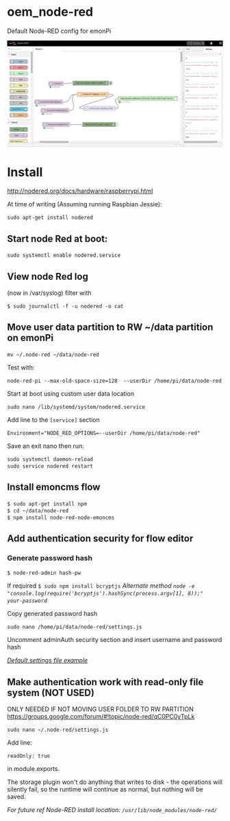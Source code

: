 # oem_node-red

Default Node-RED config for emonPi

![emonPi node-RED Flow](emonpi_flow.png)

# Install

http://nodered.org/docs/hardware/raspberrypi.html

At time of writing (Assuming running Raspbian Jessie):

    sudo apt-get install nodered

## Start node Red at boot:

    sudo systemctl enable nodered.service

## View node Red log
(now in /var/syslog) filter with

    $ sudo journalctl -f -u nodered -o cat

## Move user data partition to RW ~/data partition on emonPi

    mv ~/.node-red ~/data/node-red

Test with:

    node-red-pi --max-old-space-size=128  --userDir /home/pi/data/node-red

Start at boot using custom user data location

    sudo nano /lib/systemd/system/nodered.service

Add line to the `[service]` section
  
    Environment="NODE_RED_OPTIONS=--userDir /home/pi/data/node-red"
    
Save an exit nano then run:

    sudo systemctl daemon-reload
    sudo service nodered restart


## Install emoncms flow
    
    $ sudo apt-get install npm
    $ cd ~/data/node-red
    $ npm install node-red-node-emoncms
    
 
## Add authentication security for flow editor

### Generate password hash
    
    $ node-red-admin hash-pw
    
If required `$ sudo npm install bcryptjs`
*Alternate method `node -e "console.log(require('bcryptjs').hashSync(process.argv[1], 8));"  your-password`*

Copy generated password hash

    sudo nano /home/pi/data/node-red/settings.js

Uncomment adminAuth security section and insert username and password hash

*[Default settings file example](https://github.com/node-red/node-red/blob/master/settings.js)*
    
## Make authentication work with read-only file system (NOT USED)
ONLY NEEDED IF NOT MOVING USER FOLDER TO RW PARTITION
https://groups.google.com/forum/#!topic/node-red/qC0PC0yTpLk

    sudo nano ~/.node-red/settings.js

Add line:

    readOnly: true

in module.exports.

 The storage plugin won't do anything that writes to disk - the operations will silently fail, so the runtime will continue as normal, but nothing will be saved.
 
 *For future ref Node-RED install location: `/usr/lib/node_modules/node-red/`*

